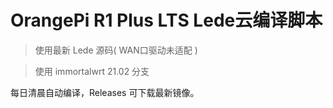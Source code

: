 # OrangePi R1 Plus LTS Lede云编译脚本

> 使用最新 Lede 源码( WAN口驱动未适配 )

> 使用 immortalwrt 21.02 分支

每日清晨自动编译，Releases 可下载最新镜像。
